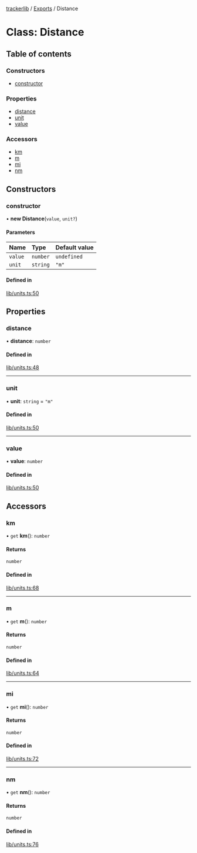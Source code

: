 [trackerlib](../README.md) / [Exports](../modules.md) / Distance

# Class: Distance

## Table of contents

### Constructors

- [constructor](Distance.md#constructor)

### Properties

- [distance](Distance.md#distance)
- [unit](Distance.md#unit)
- [value](Distance.md#value)

### Accessors

- [km](Distance.md#km)
- [m](Distance.md#m)
- [mi](Distance.md#mi)
- [nm](Distance.md#nm)

## Constructors

### constructor

• **new Distance**(`value`, `unit?`)

#### Parameters

| Name | Type | Default value |
| :------ | :------ | :------ |
| `value` | `number` | `undefined` |
| `unit` | `string` | `"m"` |

#### Defined in

[lib/units.ts:50](https://github.com/florisporro/trackerlib/blob/c50ffda/src/lib/units.ts#L50)

## Properties

### distance

• **distance**: `number`

#### Defined in

[lib/units.ts:48](https://github.com/florisporro/trackerlib/blob/c50ffda/src/lib/units.ts#L48)

___

### unit

• **unit**: `string` = `"m"`

#### Defined in

[lib/units.ts:50](https://github.com/florisporro/trackerlib/blob/c50ffda/src/lib/units.ts#L50)

___

### value

• **value**: `number`

#### Defined in

[lib/units.ts:50](https://github.com/florisporro/trackerlib/blob/c50ffda/src/lib/units.ts#L50)

## Accessors

### km

• `get` **km**(): `number`

#### Returns

`number`

#### Defined in

[lib/units.ts:68](https://github.com/florisporro/trackerlib/blob/c50ffda/src/lib/units.ts#L68)

___

### m

• `get` **m**(): `number`

#### Returns

`number`

#### Defined in

[lib/units.ts:64](https://github.com/florisporro/trackerlib/blob/c50ffda/src/lib/units.ts#L64)

___

### mi

• `get` **mi**(): `number`

#### Returns

`number`

#### Defined in

[lib/units.ts:72](https://github.com/florisporro/trackerlib/blob/c50ffda/src/lib/units.ts#L72)

___

### nm

• `get` **nm**(): `number`

#### Returns

`number`

#### Defined in

[lib/units.ts:76](https://github.com/florisporro/trackerlib/blob/c50ffda/src/lib/units.ts#L76)
